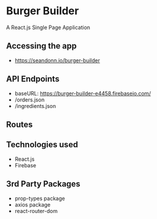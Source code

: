 # Burger Builder
A React.js Single Page Application

## Accessing the app
- https://seandonn.io/burger-builder

## API Endpoints
- baseURL: https://burger-builder-e4458.firebaseio.com/
- /orders.json
- /ingredients.json

## Routes

## Technologies used
- React.js
- Firebase

## 3rd Party Packages
- prop-types package
- axios package
- react-router-dom
